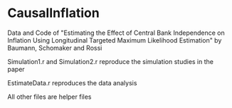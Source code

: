 # CausalInflation
Data and Code of "Estimating the Effect of Central Bank Independence on Inflation Using Longitudinal Targeted Maximum Likelihood Estimation" by Baumann, Schomaker and Rossi 

Simulation1.r and Simulation2.r reproduce the simulation studies in the paper

EstimateData.r reproduces the data analysis

All other files are helper files
